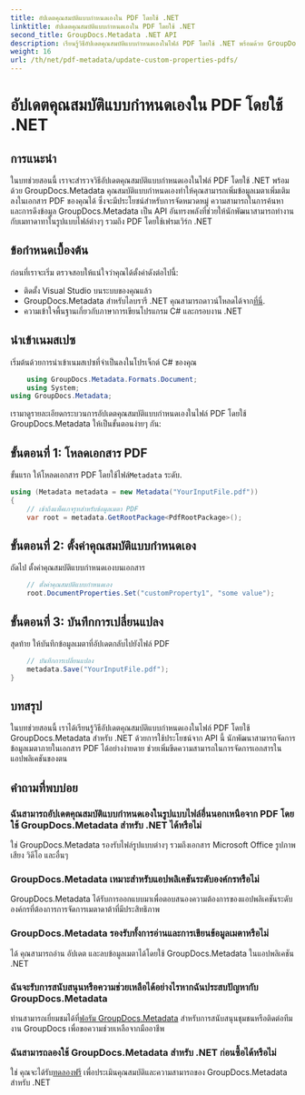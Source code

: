```yaml
---
title: อัปเดตคุณสมบัติแบบกำหนดเองใน PDF โดยใช้ .NET
linktitle: อัปเดตคุณสมบัติแบบกำหนดเองใน PDF โดยใช้ .NET
second_title: GroupDocs.Metadata .NET API
description: เรียนรู้วิธีอัปเดตคุณสมบัติแบบกำหนดเองในไฟล์ PDF โดยใช้ .NET พร้อมด้วย GroupDocs.Metadata ขั้นตอนง่ายๆ สำหรับการจัดการข้อมูลเมตา PDF อย่างมีประสิทธิภาพ
weight: 16
url: /th/net/pdf-metadata/update-custom-properties-pdfs/
---
```


# อัปเดตคุณสมบัติแบบกำหนดเองใน PDF โดยใช้ .NET

## การแนะนำ
ในบทช่วยสอนนี้ เราจะสำรวจวิธีอัปเดตคุณสมบัติแบบกำหนดเองในไฟล์ PDF โดยใช้ .NET พร้อมด้วย GroupDocs.Metadata คุณสมบัติแบบกำหนดเองทำให้คุณสามารถเพิ่มข้อมูลเมตาเพิ่มเติมลงในเอกสาร PDF ของคุณได้ ซึ่งจะมีประโยชน์สำหรับการจัดหมวดหมู่ ความสามารถในการค้นหา และการดึงข้อมูล GroupDocs.Metadata เป็น API อันทรงพลังที่ช่วยให้นักพัฒนาสามารถทำงานกับเมทาดาทาในรูปแบบไฟล์ต่างๆ รวมถึง PDF โดยใช้เฟรมเวิร์ก .NET
## ข้อกำหนดเบื้องต้น
ก่อนที่เราจะเริ่ม ตรวจสอบให้แน่ใจว่าคุณได้ตั้งค่าดังต่อไปนี้:
- ติดตั้ง Visual Studio บนระบบของคุณแล้ว
-  GroupDocs.Metadata สำหรับไลบรารี .NET คุณสามารถดาวน์โหลดได้จาก[ที่นี่](https://releases.groupdocs.com/metadata/net/).
- ความเข้าใจพื้นฐานเกี่ยวกับภาษาการเขียนโปรแกรม C# และกรอบงาน .NET

## นำเข้าเนมสเปซ
เริ่มต้นด้วยการนำเข้าเนมสเปซที่จำเป็นลงในโปรเจ็กต์ C# ของคุณ
```csharp
    using GroupDocs.Metadata.Formats.Document;
    using System;
using GroupDocs.Metadata;
```

เรามาดูรายละเอียดกระบวนการอัปเดตคุณสมบัติแบบกำหนดเองในไฟล์ PDF โดยใช้ GroupDocs.Metadata ให้เป็นขั้นตอนง่ายๆ กัน:
## ขั้นตอนที่ 1: โหลดเอกสาร PDF
 ขั้นแรก ให้โหลดเอกสาร PDF โดยใช้ไฟล์`Metadata` ระดับ.
```csharp
using (Metadata metadata = new Metadata("YourInputFile.pdf"))
{
    // เข้าถึงแพ็คเกจรูทสำหรับข้อมูลเมตา PDF
    var root = metadata.GetRootPackage<PdfRootPackage>();
```
## ขั้นตอนที่ 2: ตั้งค่าคุณสมบัติแบบกำหนดเอง
ถัดไป ตั้งค่าคุณสมบัติแบบกำหนดเองบนเอกสาร
```csharp
    // ตั้งค่าคุณสมบัติแบบกำหนดเอง
    root.DocumentProperties.Set("customProperty1", "some value");
```
## ขั้นตอนที่ 3: บันทึกการเปลี่ยนแปลง
สุดท้าย ให้บันทึกข้อมูลเมตาที่อัปเดตกลับไปยังไฟล์ PDF
```csharp
    // บันทึกการเปลี่ยนแปลง
    metadata.Save("YourInputFile.pdf");
}
```

## บทสรุป
ในบทช่วยสอนนี้ เราได้เรียนรู้วิธีอัปเดตคุณสมบัติแบบกำหนดเองในไฟล์ PDF โดยใช้ GroupDocs.Metadata สำหรับ .NET ด้วยการใช้ประโยชน์จาก API นี้ นักพัฒนาสามารถจัดการข้อมูลเมตาภายในเอกสาร PDF ได้อย่างง่ายดาย ช่วยเพิ่มขีดความสามารถในการจัดการเอกสารในแอปพลิเคชันของตน

## คำถามที่พบบ่อย
### ฉันสามารถอัปเดตคุณสมบัติแบบกำหนดเองในรูปแบบไฟล์อื่นนอกเหนือจาก PDF โดยใช้ GroupDocs.Metadata สำหรับ .NET ได้หรือไม่
ใช่ GroupDocs.Metadata รองรับไฟล์รูปแบบต่างๆ รวมถึงเอกสาร Microsoft Office รูปภาพ เสียง วิดีโอ และอื่นๆ
### GroupDocs.Metadata เหมาะสำหรับแอปพลิเคชันระดับองค์กรหรือไม่
GroupDocs.Metadata ได้รับการออกแบบมาเพื่อตอบสนองความต้องการของแอปพลิเคชันระดับองค์กรที่ต้องการการจัดการเมตาดาต้าที่มีประสิทธิภาพ
### GroupDocs.Metadata รองรับทั้งการอ่านและการเขียนข้อมูลเมตาหรือไม่
ได้ คุณสามารถอ่าน อัปเดต และลบข้อมูลเมตาได้โดยใช้ GroupDocs.Metadata ในแอปพลิเคชัน .NET
### ฉันจะรับการสนับสนุนหรือความช่วยเหลือได้อย่างไรหากฉันประสบปัญหากับ GroupDocs.Metadata
 ท่านสามารถเยี่ยมชมได้ที่[ฟอรัม GroupDocs.Metadata](https://forum.groupdocs.com/c/metadata/14) สำหรับการสนับสนุนชุมชนหรือติดต่อทีมงาน GroupDocs เพื่อขอความช่วยเหลือจากมืออาชีพ
### ฉันสามารถลองใช้ GroupDocs.Metadata สำหรับ .NET ก่อนซื้อได้หรือไม่
 ใช่ คุณจะได้รับ[ทดลองฟรี](https://releases.groupdocs.com/) เพื่อประเมินคุณสมบัติและความสามารถของ GroupDocs.Metadata สำหรับ .NET